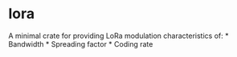 # lora

A minimal crate for providing LoRa modulation characteristics of:
    * Bandwidth
    * Spreading factor
    * Coding rate

